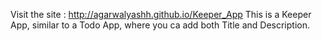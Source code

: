 Visit the site : http://agarwalyashh.github.io/Keeper_App
This is a Keeper App, similar to a Todo App, where you ca add both Title and Description.
